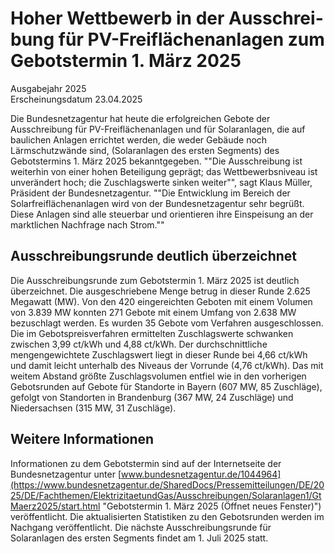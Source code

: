 

#  Ho­her Wett­be­werb in der Aus­schrei­bung für PV-Frei­flä­chen­an­la­gen zum Ge­bots­ter­min 1. März 2025 
Ausgabejahr 2025  
Erscheinungsdatum 23.04.2025  

Die Bundesnetzagentur hat heute die erfolgreichen Gebote der Ausschreibung für PV-Freiflächenanlagen und für Solaranlagen, die auf baulichen Anlagen errichtet werden, die weder Gebäude noch Lärmschutzwände sind, (Solaranlagen des ersten Segments) des Gebotstermins 1. März 2025 bekanntgegeben.
""Die Ausschreibung ist weiterhin von einer hohen Beteiligung geprägt; das Wettbewerbsniveau ist unverändert hoch; die Zuschlagswerte sinken weiter"", sagt Klaus Müller, Präsident der Bundesnetzagentur. ""Die Entwicklung im Bereich der Solarfreiflächenanlagen wird von der Bundesnetzagentur sehr begrüßt. Diese Anlagen sind alle steuerbar und orientieren ihre Einspeisung an der marktlichen Nachfrage nach Strom.""
## Ausschreibungsrunde deutlich überzeichnet
Die Ausschreibungsrunde zum Gebotstermin 1. März 2025 ist deutlich überzeichnet. Die ausgeschriebene Menge betrug in dieser Runde 2.625 Megawatt (MW). Von den 420 eingereichten Geboten mit einem Volumen von 3.839 MW konnten 271 Gebote mit einem Umfang von 2.638 MW bezuschlagt werden. Es wurden 35 Gebote vom Verfahren ausgeschlossen.
Die im Gebotspreisverfahren ermittelten Zuschlagswerte schwanken zwischen 3,99 ct/kWh und 4,88 ct/kWh. Der durchschnittliche mengengewichtete Zuschlagswert liegt in dieser Runde bei 4,66 ct/kWh und damit leicht unterhalb des Niveaus der Vorrunde (4,76 ct/kWh). 
Das mit weitem Abstand größte Zuschlagsvolumen entfiel wie in den vorherigen Gebotsrunden auf Gebote für Standorte in Bayern (607 MW, 85 Zuschläge), gefolgt von Standorten in Brandenburg (367 MW, 24 Zuschläge) und Niedersachsen (315 MW, 31 Zuschläge).
## Weitere Informationen
Informationen zu dem Gebotstermin sind auf der Internetseite der Bundesnetzagentur unter [www.bundesnetzagentur.de/1044964](https://www.bundesnetzagentur.de/SharedDocs/Pressemitteilungen/DE/2025/DE/Fachthemen/ElektrizitaetundGas/Ausschreibungen/Solaranlagen1/GtMaerz2025/start.html "Gebotstermin 1. März 2025 \(Öffnet neues Fenster\)") veröffentlicht.
Die aktualisierten Statistiken zu den Gebotsrunden werden im Nachgang veröffentlicht.
Die nächste Ausschreibungsrunde für Solaranlagen des ersten Segments findet am 1. Juli 2025 statt.